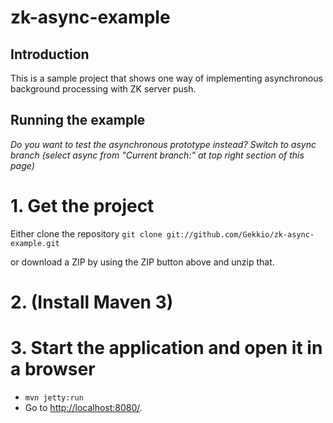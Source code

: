 zk-async-example
=================

## Introduction

This is a sample project that shows one way of implementing asynchronous background processing with ZK server push.

## Running the example

*Do you want to test the asynchronous prototype instead? Switch to async branch (select async from "Current branch:" at top right section of this page)*

# 1. Get the project

Either clone the repository
`git clone git://github.com/Gekkio/zk-async-example.git`

or download a ZIP by using the ZIP button above and unzip that.

# 2. (Install Maven 3)
# 3. Start the application and open it in a browser

* `mvn jetty:run`
* Go to [http://localhost:8080/](http://localhost:8080/).

